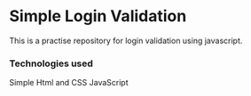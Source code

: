 # Simple Login Validation
This is a practise repository for login validation using javascript.

### Technologies used 
Simple Html and CSS
JavaScript
